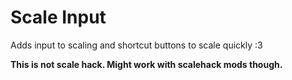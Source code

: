 ﻿

# Scale Input
Adds input to scaling and shortcut buttons to scale quickly :3

**This is not scale hack. Might work with scalehack mods though.**